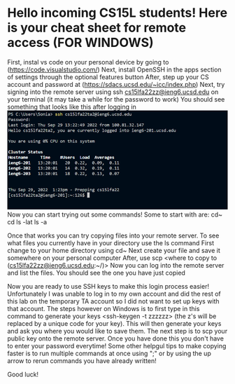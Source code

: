 # Hello incoming CS15L students! Here is your cheat sheet for remote access (FOR WINDOWS)

First, instal vs code on your personal device by going to  (https://code.visualstudio.com/)
Next, install OpenSSH in the apps section of settings through the optional features button
After, step up your CS account and password at (https://sdacs.ucsd.edu/~icc/index.php)
Next, try signing into the remote server using ssh cs15lfa22zz@ieng6.ucsd.edu on your terminal  (it may take a while for the password to work) 
You should see something that looks like this after logging in ![login](login.png) 
Now you can start trying out some commands!
Some to start with are:
cd~
cd
ls -lat
ls -a

Once that works you can try copying files into your remote server. To see what files you currently have in your directory use the ls command
First change to your home directory using cd~
Next create your file and save it somewhere on your personal computer
After, use scp <file path> <where to copy to (cs15lfa22zz@ieng6.ucsd.edu:~/)>
Now you can log into the remote server and list the files. You should see the one you have just copied
  

Now you are ready to use SSH keys to make this login process easier!
  Unfortunately I was unable to log in to my own account and did the rest of this lab on the temporary TA account so I did not want to set up keys with that account. 
  The steps however on Windows is to first type in this command to generate your keys <ssh-keygen -t zzzzzz> (the z's will be replaced by a unique code for your key). This will then generate your keys and ask you where you would like to save them. 
  The next step is to scp your public key onto the remote server. 
  Once you have done this you don't have to enter your password everytime!
  Some other helpgul tips to make copying faster is to run multiple commands at once using ";" or by using the up arrow to rerun commands you have already written!
  
  Good luck!
 


